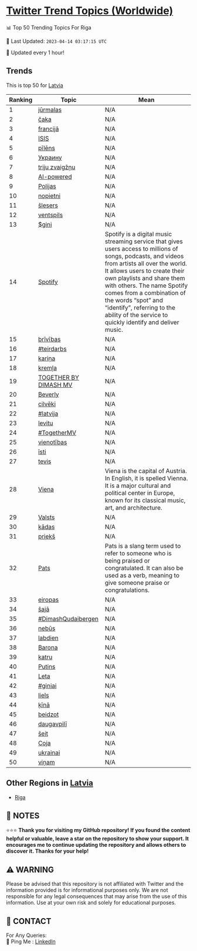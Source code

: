 [Twitter Trend Topics (Worldwide)](https://github.com/ErcinDedeoglu/Twitter-Trend-Topics)
==========


📊 Top 50 Trending Topics For Riga

📆 Last Updated: `2023-04-14 03:17:15 UTC`

🔧 Updated every 1 hour!


## Trends

This is top 50 for [Latvia](</Latvia>)

| Ranking | Topic | Mean |
| ------- | ------------ | ------------ |
| 1 | [jūrmalas](http://twitter.com/search?q=j%c5%abrmalas) | N/A |
| 2 | [čaka](http://twitter.com/search?q=%c4%8daka) | N/A |
| 3 | [francijā](http://twitter.com/search?q=francij%c4%81) | N/A |
| 4 | [ISIS](http://twitter.com/search?q=ISIS) | N/A |
| 5 | [pīlēns](http://twitter.com/search?q=p%c4%abl%c4%93ns) | N/A |
| 6 | [Украину](http://twitter.com/search?q=%d0%a3%d0%ba%d1%80%d0%b0%d0%b8%d0%bd%d1%83) | N/A |
| 7 | [triju zvaigžņu](http://twitter.com/search?q=triju+zvaig%c5%be%c5%86u) | N/A |
| 8 | [AI-powered](http://twitter.com/search?q=AI-powered) | N/A |
| 9 | [Polijas](http://twitter.com/search?q=Polijas) | N/A |
| 10 | [nopietni](http://twitter.com/search?q=nopietni) | N/A |
| 11 | [šlesers](http://twitter.com/search?q=%c5%a1lesers) | N/A |
| 12 | [ventspils](http://twitter.com/search?q=ventspils) | N/A |
| 13 | [$gini](http://twitter.com/search?q=%24gini) | N/A |
| 14 | [Spotify](http://twitter.com/search?q=Spotify) | Spotify is a digital music streaming service that gives users access to millions of songs, podcasts, and videos from artists all over the world. It allows users to create their own playlists and share them with others. The name Spotify comes from a combination of the words “spot” and “identify”, referring to the ability of the service to quickly identify and deliver music. |
| 15 | [brīvības](http://twitter.com/search?q=br%c4%abv%c4%abbas) | N/A |
| 16 | [#teirdarbs](http://twitter.com/search?q=%23teirdarbs) | N/A |
| 17 | [kariņa](http://twitter.com/search?q=kari%c5%86a) | N/A |
| 18 | [kremļa](http://twitter.com/search?q=krem%c4%bca) | N/A |
| 19 | [TOGETHER BY DIMASH MV](http://twitter.com/search?q=TOGETHER+BY+DIMASH+MV) | N/A |
| 20 | [Beverly](http://twitter.com/search?q=Beverly) | N/A |
| 21 | [cilvēki](http://twitter.com/search?q=cilv%c4%93ki) | N/A |
| 22 | [#latvija](http://twitter.com/search?q=%23latvija) | N/A |
| 23 | [levitu](http://twitter.com/search?q=levitu) | N/A |
| 24 | [#TogetherMV](http://twitter.com/search?q=%23TogetherMV) | N/A |
| 25 | [vienotības](http://twitter.com/search?q=vienot%c4%abbas) | N/A |
| 26 | [īsti](http://twitter.com/search?q=%c4%absti) | N/A |
| 27 | [tevis](http://twitter.com/search?q=tevis) | N/A |
| 28 | [Viena](http://twitter.com/search?q=Viena) | Viena is the capital of Austria. In English, it is spelled Vienna. It is a major cultural and political center in Europe, known for its classical music, art, and architecture. |
| 29 | [Valsts](http://twitter.com/search?q=Valsts) | N/A |
| 30 | [kādas](http://twitter.com/search?q=k%c4%81das) | N/A |
| 31 | [priekš](http://twitter.com/search?q=priek%c5%a1) | N/A |
| 32 | [Pats](http://twitter.com/search?q=Pats) | Pats is a slang term used to refer to someone who is being praised or congratulated. It can also be used as a verb, meaning to give someone praise or congratulations. |
| 33 | [eiropas](http://twitter.com/search?q=eiropas) | N/A |
| 34 | [šajā](http://twitter.com/search?q=%c5%a1aj%c4%81) | N/A |
| 35 | [#DimashQudaibergen](http://twitter.com/search?q=%23DimashQudaibergen) | N/A |
| 36 | [nebūs](http://twitter.com/search?q=neb%c5%abs) | N/A |
| 37 | [labdien](http://twitter.com/search?q=labdien) | N/A |
| 38 | [Barona](http://twitter.com/search?q=Barona) | N/A |
| 39 | [katru](http://twitter.com/search?q=katru) | N/A |
| 40 | [Putins](http://twitter.com/search?q=Putins) | N/A |
| 41 | [Leta](http://twitter.com/search?q=Leta) | N/A |
| 42 | [#giniai](http://twitter.com/search?q=%23giniai) | N/A |
| 43 | [liels](http://twitter.com/search?q=liels) | N/A |
| 44 | [ķīnā](http://twitter.com/search?q=%c4%b7%c4%abn%c4%81) | N/A |
| 45 | [beidzot](http://twitter.com/search?q=beidzot) | N/A |
| 46 | [daugavpilī](http://twitter.com/search?q=daugavpil%c4%ab) | N/A |
| 47 | [šeit](http://twitter.com/search?q=%c5%a1eit) | N/A |
| 48 | [Coja](http://twitter.com/search?q=Coja) | N/A |
| 49 | [ukrainai](http://twitter.com/search?q=ukrainai) | N/A |
| 50 | [viņam](http://twitter.com/search?q=vi%c5%86am) | N/A |



## Other Regions in [Latvia](</Latvia>)

* [Riga](</Latvia/Riga.md>)



## 📝 NOTES

⭐⭐⭐ **Thank you for visiting my GitHub repository! If you found the content helpful or valuable, leave a star on the repository to show your support. It encourages me to continue updating the repository and allows others to discover it. Thanks for your help!**


## ⚠️ WARNING

Please be advised that this repository is not affiliated with Twitter and the information provided is for informational purposes only. We are not responsible for any legal consequences that may arise from the use of this information. Use at your own risk and solely for educational purposes.


## 📨 CONTACT

 For Any Queries:  
            🏓 Ping Me : [LinkedIn](https://www.linkedin.com/in/ercindedeoglu/)
